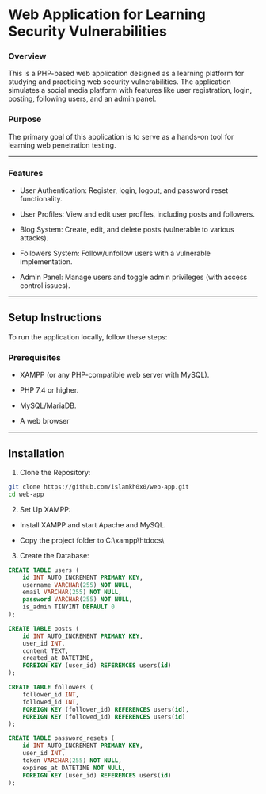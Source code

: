 # Web Application for Learning Security Vulnerabilities

### Overview

This is a PHP-based web application designed as a learning platform for studying and practicing web security vulnerabilities. The application simulates a social media platform with features like user registration, login, posting, following users, and an admin panel. 
 
### Purpose

The primary goal of this application is to serve as a hands-on tool for learning web penetration testing. 

---

### Features 

- User Authentication: Register, login, logout, and password reset functionality. 

- User Profiles: View and edit user profiles, including posts and followers. 

- Blog System: Create, edit, and delete posts (vulnerable to various attacks). 

- Followers System: Follow/unfollow users with a vulnerable implementation. 

- Admin Panel: Manage users and toggle admin privileges (with access control issues). 

---

## Setup Instructions

To run the application locally, follow these steps:

### Prerequisites 

- XAMPP (or any PHP-compatible web server with MySQL). 

- PHP 7.4 or higher. 

- MySQL/MariaDB. 

- A web browser 

---

## Installation 

1. Clone the Repository: 

```bash 
git clone https://github.com/islamkh0x0/web-app.git 
cd web-app 
``` 

2. Set Up XAMPP: 
- Install XAMPP and start Apache and MySQL. 

- Copy the project folder to C:\xampp\htdocs\

3. Create the Database: 
```sql 
CREATE TABLE users (
    id INT AUTO_INCREMENT PRIMARY KEY,
    username VARCHAR(255) NOT NULL,
    email VARCHAR(255) NOT NULL,
    password VARCHAR(255) NOT NULL,
    is_admin TINYINT DEFAULT 0
);

CREATE TABLE posts (
    id INT AUTO_INCREMENT PRIMARY KEY,
    user_id INT,
    content TEXT,
    created_at DATETIME,
    FOREIGN KEY (user_id) REFERENCES users(id)
);

CREATE TABLE followers (
    follower_id INT,
    followed_id INT,
    FOREIGN KEY (follower_id) REFERENCES users(id),
    FOREIGN KEY (followed_id) REFERENCES users(id)
);

CREATE TABLE password_resets (
    id INT AUTO_INCREMENT PRIMARY KEY,
    user_id INT,
    token VARCHAR(255) NOT NULL,
    expires_at DATETIME NOT NULL,
    FOREIGN KEY (user_id) REFERENCES users(id)
); 
```

